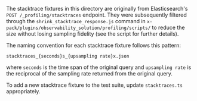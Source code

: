 The stacktrace fixtures in this directory are originally from Elasticsearch's
`POST /_profiling/stacktraces` endpoint. They were subsequently filtered
through the `shrink_stacktrace_response.js` command in `x-pack/plugins/observability_solution/profiling/scripts/`
to reduce the size without losing sampling fidelity (see the script for further
details).

The naming convention for each stacktrace fixture follows this pattern:

```
stacktraces_{seconds}s_{upsampling rate}x.json
```

where `seconds` is the time span of the original query and `upsampling rate` is
the reciprocal of the sampling rate returned from the original query.

To add a new stacktrace fixture to the test suite, update `stacktraces.ts`
appropriately.

